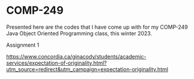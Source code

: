 # COMP-249
Presented here are the codes that I have come up with for my COMP-249 Java Object Oriented Programming class, this winter 2023. 

Assignment 1



https://www.concordia.ca/ginacody/students/academic-services/expectation-of-originality.html?utm_source=redirect&utm_campaign=expectation-originality.html
